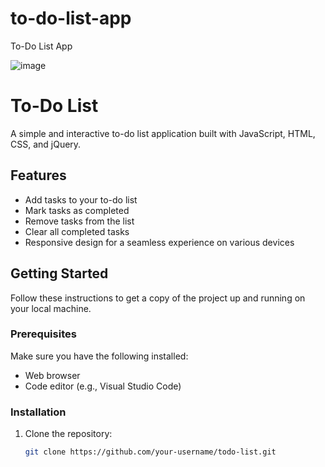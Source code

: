 # to-do-list-app
To-Do List App

![image](https://github.com/ggugliotta/to-do-list-app/assets/110942966/07efd0e9-b8fb-4963-9a3b-fd168344530e)

# To-Do List

A simple and interactive to-do list application built with JavaScript, HTML, CSS, and jQuery.

## Features

- Add tasks to your to-do list
- Mark tasks as completed
- Remove tasks from the list
- Clear all completed tasks
- Responsive design for a seamless experience on various devices

## Getting Started

Follow these instructions to get a copy of the project up and running on your local machine.

### Prerequisites

Make sure you have the following installed:

- Web browser
- Code editor (e.g., Visual Studio Code)

### Installation

1. Clone the repository:

   ```bash
   git clone https://github.com/your-username/todo-list.git


